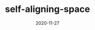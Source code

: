 ---
title: self-aligning-space
description: Explored p5.js & processing for interactive web animations in linear space. Introduction to creative design techniques; smoothing with lerp, weighted constraints.
link: https://github.com/Sytarno/self-aligning-space
tech:
 - Javascript
 - Processing
 - p5
 - github-pages
date: "2020-11-27"
---